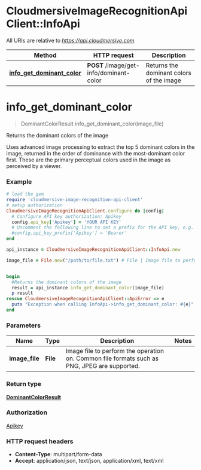 # CloudmersiveImageRecognitionApiClient::InfoApi

All URIs are relative to *https://api.cloudmersive.com*

Method | HTTP request | Description
------------- | ------------- | -------------
[**info_get_dominant_color**](InfoApi.md#info_get_dominant_color) | **POST** /image/get-info/dominant-color | Returns the dominant colors of the image


# **info_get_dominant_color**
> DominantColorResult info_get_dominant_color(image_file)

Returns the dominant colors of the image

Uses advanced image processing to extract the top 5 dominant colors in the image, returned in the order of dominance with the most-dominant color first.  These are the primary perceptual colors used in the image as perceived by a viewer.

### Example
```ruby
# load the gem
require 'cloudmersive-image-recognition-api-client'
# setup authorization
CloudmersiveImageRecognitionApiClient.configure do |config|
  # Configure API key authorization: Apikey
  config.api_key['Apikey'] = 'YOUR API KEY'
  # Uncomment the following line to set a prefix for the API key, e.g. 'Bearer' (defaults to nil)
  #config.api_key_prefix['Apikey'] = 'Bearer'
end

api_instance = CloudmersiveImageRecognitionApiClient::InfoApi.new

image_file = File.new("/path/to/file.txt") # File | Image file to perform the operation on.  Common file formats such as PNG, JPEG are supported.


begin
  #Returns the dominant colors of the image
  result = api_instance.info_get_dominant_color(image_file)
  p result
rescue CloudmersiveImageRecognitionApiClient::ApiError => e
  puts "Exception when calling InfoApi->info_get_dominant_color: #{e}"
end
```

### Parameters

Name | Type | Description  | Notes
------------- | ------------- | ------------- | -------------
 **image_file** | **File**| Image file to perform the operation on.  Common file formats such as PNG, JPEG are supported. | 

### Return type

[**DominantColorResult**](DominantColorResult.md)

### Authorization

[Apikey](../README.md#Apikey)

### HTTP request headers

 - **Content-Type**: multipart/form-data
 - **Accept**: application/json, text/json, application/xml, text/xml



